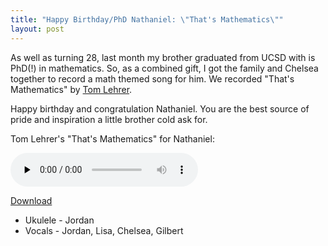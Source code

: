 ```yaml
---
title: "Happy Birthday/PhD Nathaniel: \"That's Mathematics\""
layout: post
---
```


As well as turning 28, last month my brother graduated from UCSD with is PhD(!) in mathematics. So, as a combined gift, I got the family and Chelsea together to record a math themed song for him. We recorded "That's Mathematics" by <a href="http://en.wikipedia.org/wiki/Tom_Lehrer">Tom Lehrer</a>.

Happy birthday and congratulation Nathaniel. You are the best source of pride and inspiration a little brother cold ask for.

Tom Lehrer's "That's Mathematics" for Nathaniel:

<audio id="wp_mep_23" src="{{ site.url }}/uploads/2009/06/Thats-Mathematics.mp3" type="audio/mp3"    controls="controls" preload="none"  ></audio>

<a href="{{ site.url }}/uploads/2009/06/Thats-Mathematics.mp3">Download</a>
<ul>
	<li>Ukulele - Jordan</li>
	<li>Vocals - Jordan, Lisa, Chelsea, Gilbert</li>
</ul>
